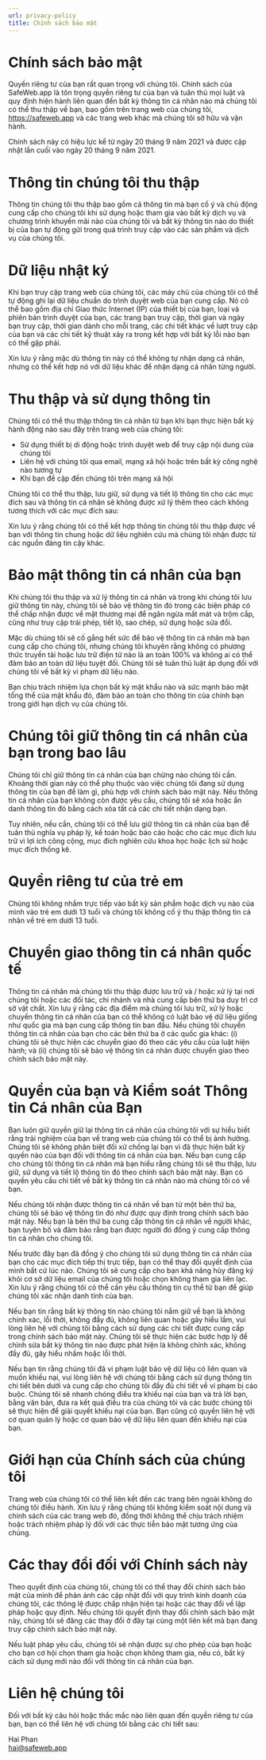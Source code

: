 ```yaml
---
url: privacy-policy
title: Chính sách bảo mật
---
```

# Chính sách bảo mật
Quyền riêng tư của bạn rất quan trọng với chúng tôi. Chính sách của SafeWeb.app là tôn trọng quyền riêng tư của bạn và tuân thủ mọi luật và quy định hiện hành liên quan đến bất kỳ thông tin cá nhân nào mà chúng tôi có thể thu thập về bạn, bao gồm trên trang web của chúng tôi, https://safeweb.app và các trang web khác mà chúng tôi sở hữu và vận hành.

Chính sách này có hiệu lực kể từ ngày 20 tháng 9 năm 2021 và được cập nhật lần cuối vào ngày 20 tháng 9 năm 2021.

# Thông tin chúng tôi thu thập
Thông tin chúng tôi thu thập bao gồm cả thông tin mà bạn cố ý và chủ động cung cấp cho chúng tôi khi sử dụng hoặc tham gia vào bất kỳ dịch vụ và chương trình khuyến mãi nào của chúng tôi và bất kỳ thông tin nào do thiết bị của bạn tự động gửi trong quá trình truy cập vào các sản phẩm và dịch vụ của chúng tôi.

# Dữ liệu nhật ký
Khi bạn truy cập trang web của chúng tôi, các máy chủ của chúng tôi có thể tự động ghi lại dữ liệu chuẩn do trình duyệt web của bạn cung cấp. Nó có thể bao gồm địa chỉ Giao thức Internet (IP) của thiết bị của bạn, loại và phiên bản trình duyệt của bạn, các trang bạn truy cập, thời gian và ngày bạn truy cập, thời gian dành cho mỗi trang, các chi tiết khác về lượt truy cập của bạn và các chi tiết kỹ thuật xảy ra trong kết hợp với bất kỳ lỗi nào bạn có thể gặp phải.

Xin lưu ý rằng mặc dù thông tin này có thể không tự nhận dạng cá nhân, nhưng có thể kết hợp nó với dữ liệu khác để nhận dạng cá nhân từng người.

# Thu thập và sử dụng thông tin
Chúng tôi có thể thu thập thông tin cá nhân từ bạn khi bạn thực hiện bất kỳ hành động nào sau đây trên trang web của chúng tôi:
- Sử dụng thiết bị di động hoặc trình duyệt web để truy cập nội dung của chúng tôi
- Liên hệ với chúng tôi qua email, mạng xã hội hoặc trên bất kỳ công nghệ nào tương tự
- Khi bạn đề cập đến chúng tôi trên mạng xã hội

Chúng tôi có thể thu thập, lưu giữ, sử dụng và tiết lộ thông tin cho các mục đích sau và thông tin cá nhân sẽ không được xử lý thêm theo cách không tương thích với các mục đích sau:

Xin lưu ý rằng chúng tôi có thể kết hợp thông tin chúng tôi thu thập được về bạn với thông tin chung hoặc dữ liệu nghiên cứu mà chúng tôi nhận được từ các nguồn đáng tin cậy khác.

# Bảo mật thông tin cá nhân của bạn
Khi chúng tôi thu thập và xử lý thông tin cá nhân và trong khi chúng tôi lưu giữ thông tin này, chúng tôi sẽ bảo vệ thông tin đó trong các biện pháp có thể chấp nhận được về mặt thương mại để ngăn ngừa mất mát và trộm cắp, cũng như truy cập trái phép, tiết lộ, sao chép, sử dụng hoặc sửa đổi.

Mặc dù chúng tôi sẽ cố gắng hết sức để bảo vệ thông tin cá nhân mà bạn cung cấp cho chúng tôi, nhưng chúng tôi khuyên rằng không có phương thức truyền tải hoặc lưu trữ điện tử nào là an toàn 100% và không ai có thể đảm bảo an toàn dữ liệu tuyệt đối. Chúng tôi sẽ tuân thủ luật áp dụng đối với chúng tôi về bất kỳ vi phạm dữ liệu nào.

Bạn chịu trách nhiệm lựa chọn bất kỳ mật khẩu nào và sức mạnh bảo mật tổng thể của mật khẩu đó, đảm bảo an toàn cho thông tin của chính bạn trong giới hạn dịch vụ của chúng tôi.

# Chúng tôi giữ thông tin cá nhân của bạn trong bao lâu
Chúng tôi chỉ giữ thông tin cá nhân của bạn chừng nào chúng tôi cần. Khoảng thời gian này có thể phụ thuộc vào việc chúng tôi đang sử dụng thông tin của bạn để làm gì, phù hợp với chính sách bảo mật này. Nếu thông tin cá nhân của bạn không còn được yêu cầu, chúng tôi sẽ xóa hoặc ẩn danh thông tin đó bằng cách xóa tất cả các chi tiết nhận dạng bạn.

Tuy nhiên, nếu cần, chúng tôi có thể lưu giữ thông tin cá nhân của bạn để tuân thủ nghĩa vụ pháp lý, kế toán hoặc báo cáo hoặc cho các mục đích lưu trữ vì lợi ích công cộng, mục đích nghiên cứu khoa học hoặc lịch sử hoặc mục đích thống kê.

# Quyền riêng tư của trẻ em
Chúng tôi không nhắm trực tiếp vào bất kỳ sản phẩm hoặc dịch vụ nào của mình vào trẻ em dưới 13 tuổi và chúng tôi không cố ý thu thập thông tin cá nhân về trẻ em dưới 13 tuổi.

# Chuyển giao thông tin cá nhân quốc tế
Thông tin cá nhân mà chúng tôi thu thập được lưu trữ và / hoặc xử lý tại nơi chúng tôi hoặc các đối tác, chi nhánh và nhà cung cấp bên thứ ba duy trì cơ sở vật chất. Xin lưu ý rằng các địa điểm mà chúng tôi lưu trữ, xử lý hoặc chuyển thông tin cá nhân của bạn có thể không có luật bảo vệ dữ liệu giống như quốc gia mà bạn cung cấp thông tin ban đầu. Nếu chúng tôi chuyển thông tin cá nhân của bạn cho các bên thứ ba ở các quốc gia khác: (i) chúng tôi sẽ thực hiện các chuyển giao đó theo các yêu cầu của luật hiện hành; và (ii) chúng tôi sẽ bảo vệ thông tin cá nhân được chuyển giao theo chính sách bảo mật này.

# Quyền của bạn và Kiểm soát Thông tin Cá nhân của Bạn
Bạn luôn giữ quyền giữ lại thông tin cá nhân của chúng tôi với sự hiểu biết rằng trải nghiệm của bạn về trang web của chúng tôi có thể bị ảnh hưởng. Chúng tôi sẽ không phân biệt đối xử chống lại bạn vì đã thực hiện bất kỳ quyền nào của bạn đối với thông tin cá nhân của bạn. Nếu bạn cung cấp cho chúng tôi thông tin cá nhân mà bạn hiểu rằng chúng tôi sẽ thu thập, lưu giữ, sử dụng và tiết lộ thông tin đó theo chính sách bảo mật này. Bạn có quyền yêu cầu chi tiết về bất kỳ thông tin cá nhân nào mà chúng tôi có về bạn.

Nếu chúng tôi nhận được thông tin cá nhân về bạn từ một bên thứ ba, chúng tôi sẽ bảo vệ thông tin đó như được quy định trong chính sách bảo mật này. Nếu bạn là bên thứ ba cung cấp thông tin cá nhân về người khác, bạn tuyên bố và đảm bảo rằng bạn được người đó đồng ý cung cấp thông tin cá nhân cho chúng tôi.

Nếu trước đây bạn đã đồng ý cho chúng tôi sử dụng thông tin cá nhân của bạn cho các mục đích tiếp thị trực tiếp, bạn có thể thay đổi quyết định của mình bất cứ lúc nào. Chúng tôi sẽ cung cấp cho bạn khả năng hủy đăng ký khỏi cơ sở dữ liệu email của chúng tôi hoặc chọn không tham gia liên lạc. Xin lưu ý rằng chúng tôi có thể cần yêu cầu thông tin cụ thể từ bạn để giúp chúng tôi xác nhận danh tính của bạn.

Nếu bạn tin rằng bất kỳ thông tin nào chúng tôi nắm giữ về bạn là không chính xác, lỗi thời, không đầy đủ, không liên quan hoặc gây hiểu lầm, vui lòng liên hệ với chúng tôi bằng cách sử dụng các chi tiết được cung cấp trong chính sách bảo mật này. Chúng tôi sẽ thực hiện các bước hợp lý để chỉnh sửa bất kỳ thông tin nào được phát hiện là không chính xác, không đầy đủ, gây hiểu nhầm hoặc lỗi thời.

Nếu bạn tin rằng chúng tôi đã vi phạm luật bảo vệ dữ liệu có liên quan và muốn khiếu nại, vui lòng liên hệ với chúng tôi bằng cách sử dụng thông tin chi tiết bên dưới và cung cấp cho chúng tôi đầy đủ chi tiết về vi phạm bị cáo buộc. Chúng tôi sẽ nhanh chóng điều tra khiếu nại của bạn và trả lời bạn, bằng văn bản, đưa ra kết quả điều tra của chúng tôi và các bước chúng tôi sẽ thực hiện để giải quyết khiếu nại của bạn. Bạn cũng có quyền liên hệ với cơ quan quản lý hoặc cơ quan bảo vệ dữ liệu liên quan đến khiếu nại của bạn.

# Giới hạn của Chính sách của chúng tôi
Trang web của chúng tôi có thể liên kết đến các trang bên ngoài không do chúng tôi điều hành. Xin lưu ý rằng chúng tôi không kiểm soát nội dung và chính sách của các trang web đó, đồng thời không thể chịu trách nhiệm hoặc trách nhiệm pháp lý đối với các thực tiễn bảo mật tương ứng của chúng.

# Các thay đổi đối với Chính sách này
Theo quyết định của chúng tôi, chúng tôi có thể thay đổi chính sách bảo mật của mình để phản ánh các cập nhật đối với quy trình kinh doanh của chúng tôi, các thông lệ được chấp nhận hiện tại hoặc các thay đổi về lập pháp hoặc quy định. Nếu chúng tôi quyết định thay đổi chính sách bảo mật này, chúng tôi sẽ đăng các thay đổi ở đây tại cùng một liên kết mà bạn đang truy cập chính sách bảo mật này.

Nếu luật pháp yêu cầu, chúng tôi sẽ nhận được sự cho phép của bạn hoặc cho bạn cơ hội chọn tham gia hoặc chọn không tham gia, nếu có, bất kỳ cách sử dụng mới nào đối với thông tin cá nhân của bạn.

# Liên hệ chúng tôi
Đối với bất kỳ câu hỏi hoặc thắc mắc nào liên quan đến quyền riêng tư của bạn, bạn có thể liên hệ với chúng tôi bằng các chi tiết sau:

Hai Phan\
hai@safeweb.app